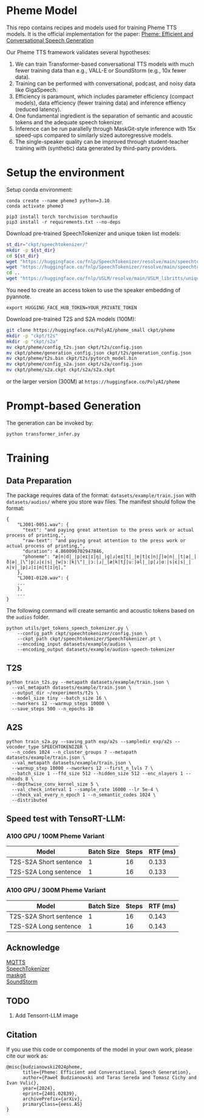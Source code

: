 # Pheme Model
This repo contains recipes and models used for training Pheme TTS models. It is the official implementation for the paper: [Pheme: Efficient and Conversational Speech Generation](https://arxiv.org/pdf/2401.02839.pdf)

Our Pheme TTS framework validates several hypotheses:
1. We can train Transformer-based conversational TTS models with much fewer training data than e.g., VALL-E or SoundStorm (e.g., 10x fewer data).
2. Training can be performed with conversational, podcast, and noisy data like GigaSpeech.
3. Efficiency is paramount, which includes parameter efficiency (compact models), data efficiency (fewer training data) and inference effiency (reduced latency).
4. One fundamental ingredient is the separation of semantic and acoustic tokens and the adequate speech tokenizer.
5. Inference can be run parallelly through MaskGit-style inference with 15x speed-ups compared to similarly sized autoregressive models.
6. The single-speaker quality can be improved through student-teacher training with (synthetic) data generated by third-party providers.


# Setup the environment
Setup conda environment:
``` 
conda create --name pheme3 python=3.10
conda activate pheme3

pip3 install torch torchvision torchaudio
pip3 install -r requirements.txt --no-deps
```

Download pre-trained SpeechTokenizer and unique token list models:
``` bash
st_dir="ckpt/speechtokenizer/"
mkdir -p ${st_dir}
cd ${st_dir}
wget "https://huggingface.co/fnlp/SpeechTokenizer/resolve/main/speechtokenizer_hubert_avg/SpeechTokenizer.pt"
wget "https://huggingface.co/fnlp/SpeechTokenizer/resolve/main/speechtokenizer_hubert_avg/config.json" 
cd ..
wget "https://huggingface.co/fnlp/USLM/resolve/main/USLM_libritts/unique_text_tokens.k2symbols" 
```

You need to create an access token to use the speaker embedding of pyannote.
```
export HUGGING_FACE_HUB_TOKEN=YOUR_PRIVATE_TOKEN
```

Download pre-trained T2S and S2A models (100M):
``` bash
git clone https://huggingface.co/PolyAI/pheme_small ckpt/pheme
mkdir -p "ckpt/t2s"
mkdir -p "ckpt/s2a"
mv ckpt/pheme/config_t2s.json ckpt/t2s/config.json
mv ckpt/pheme/generation_config.json ckpt/t2s/generation_config.json
mv ckpt/pheme/t2s.bin ckpt/t2s/pytorch_model.bin
mv ckpt/pheme/config_s2a.json ckpt/s2a/config.json
mv ckpt/pheme/s2a.ckpt ckpt/s2a/s2a.ckpt
```
or the larger version (300M) at `https://huggingface.co/PolyAI/pheme`

# Prompt-based Generation
The generation can be invoked by:
```
python transformer_infer.py
```
# Training

## Data Preparation
The package requires data of the format: `datasets/example/train.json` with `datasets/audios/` where you store wav files.
The manifest should follow the format:
```
{
    "LJ001-0051.wav": {
      "text": "and paying great attention to the press work or actual process of printing,",
      "raw-text": "and paying great attention to the press work or actual process of printing,",
      "duration": 4.860090702947846,
      "phoneme": "æ|n|d|_|p|eɪ|ɪ|ŋ|_|ɡ|ɹ|eɪ|t|_|ɐ|t|ɛ|n|ʃ|ə|n|_|t|ə|_|ð|ə|_|\"|p|ɹ|ɛ|s|_|w|ɜː|k|\"|_|ɔː|ɹ|_|æ|k|tʃ|uː|əl|_|p|ɹ|ɑː|s|ɛ|s|_|ʌ|v|_|p|ɹ|ɪ|n|t|ɪ|ŋ|,"
    },
    "LJ001-0120.wav": {
    ...
    },
    ...
}

```
The following command will create semantic and acoustic tokens based on the `audios` folder.
```
python utils/get_tokens_speech_tokenizer.py \
    --config_path ckpt/speechtokenizer/config.json \
    --ckpt_path ckpt/speechtokenizer/SpeechTokenizer.pt \
    --encoding_input datasets/example/audios \
    --encoding_output datasets/example/audios-speech-tokenizer
```
## T2S
```
python train_t2s.py --metapath datasets/example/train.json \
  --val_metapath datasets/example/train.json \
  --output_dir ~/experiments/t2s \
  --model_size tiny --batch_size 16 \
  --nworkers 12 --warmup_steps 10000 \
  --save_steps 500 --n_epochs 10
```
## A2S
```
python train_s2a.py --saving_path exp/a2s --sampledir exp/a2s --vocoder_type SPEECHTOKENIZER \
  --n_codes 1024 --n_cluster_groups 7 --metapath datasets/example/train.json \
  --val_metapath datasets/example/train.json \
  --warmup_step 10000 --nworkers 12 --first_n_lvls 7 \
  --batch_size 1 --ffd_size 512 --hidden_size 512 --enc_nlayers 1 --nheads 8 \
  --depthwise_conv_kernel_size 5 \
  --val_check_interval 1 --sample_rate 16000 --lr 5e-4 \
  --check_val_every_n_epoch 1 --n_semantic_codes 1024 \
  --distributed
```

## Speed test with TensoRT-LLM:
### A100 GPU / 100M Pheme Variant
| Model                        | Batch Size |  Steps | RTF (ms) |
| --------------------------- | --------- | ----------- | ----------- |
| T2S-S2A Short sentence       | 1         | 16 |                 0.133 |
| T2S-S2A Long sentence        | 1      |  16       |                 0.133 |

### A100 GPU / 300M Pheme Variant
| Model                        | Batch Size |  Steps | RTF (ms) |
| --------------------------- | --------- | ----------- | ----------- |
| T2S-S2A Short sentence      | 1         | 16      |                 0.143 |
| T2S-S2A Long sentence       | 1           |  16       |                 0.143 |


## Acknowledge
[MQTTS](https://github.com/b04901014/MQTTS)\
[SpeechTokenizer](https://github.com/ZhangXInFD/soundstorm-speechtokenizer)\
[maskgit](https://github.com/google-research/maskgit)\
[SoundStorm](https://github.com/lifeiteng/SoundStorm)

## TODO
1. Add Tensorrt-LLM image

## Citation
If you use this code or components of the model in your own work, please cite our work as:
```Tex
@misc{budzianowski2024pheme,
      title={Pheme: Efficient and Conversational Speech Generation}, 
      author={Paweł Budzianowski and Taras Sereda and Tomasz Cichy and Ivan Vulić},
      year={2024},
      eprint={2401.02839},
      archivePrefix={arXiv},
      primaryClass={eess.AS}
}
```
